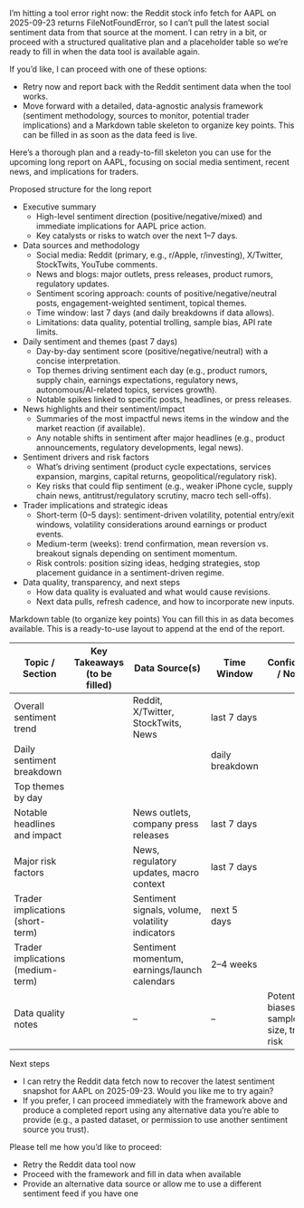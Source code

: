 I’m hitting a tool error right now: the Reddit stock info fetch for AAPL on 2025-09-23 returns FileNotFoundError, so I can’t pull the latest social sentiment data from that source at the moment. I can retry in a bit, or proceed with a structured qualitative plan and a placeholder table so we’re ready to fill in when the data tool is available again.

If you’d like, I can proceed with one of these options:
- Retry now and report back with the Reddit sentiment data when the tool works.
- Move forward with a detailed, data-agnostic analysis framework (sentiment methodology, sources to monitor, potential trader implications) and a Markdown table skeleton to organize key points. This can be filled in as soon as the data feed is live.

Here’s a thorough plan and a ready-to-fill skeleton you can use for the upcoming long report on AAPL, focusing on social media sentiment, recent news, and implications for traders.

Proposed structure for the long report
- Executive summary
  - High-level sentiment direction (positive/negative/mixed) and immediate implications for AAPL price action.
  - Key catalysts or risks to watch over the next 1–7 days.
- Data sources and methodology
  - Social media: Reddit (primary, e.g., r/Apple, r/investing), X/Twitter, StockTwits, YouTube comments.
  - News and blogs: major outlets, press releases, product rumors, regulatory updates.
  - Sentiment scoring approach: counts of positive/negative/neutral posts, engagement-weighted sentiment, topical themes.
  - Time window: last 7 days (and daily breakdowns if data allows).
  - Limitations: data quality, potential trolling, sample bias, API rate limits.
- Daily sentiment and themes (past 7 days)
  - Day-by-day sentiment score (positive/negative/neutral) with a concise interpretation.
  - Top themes driving sentiment each day (e.g., product rumors, supply chain, earnings expectations, regulatory news, autonomous/AI-related topics, services growth).
  - Notable spikes linked to specific posts, headlines, or press releases.
- News highlights and their sentiment/impact
  - Summaries of the most impactful news items in the window and the market reaction (if available).
  - Any notable shifts in sentiment after major headlines (e.g., product announcements, regulatory developments, legal news).
- Sentiment drivers and risk factors
  - What’s driving sentiment (product cycle expectations, services expansion, margins, capital returns, geopolitical/regulatory risk).
  - Key risks that could flip sentiment (e.g., weaker iPhone cycle, supply chain news, antitrust/regulatory scrutiny, macro tech sell-offs).
- Trader implications and strategic ideas
  - Short-term (0–5 days): sentiment-driven volatility, potential entry/exit windows, volatility considerations around earnings or product events.
  - Medium-term (weeks): trend confirmation, mean reversion vs. breakout signals depending on sentiment momentum.
  - Risk controls: position sizing ideas, hedging strategies, stop placement guidance in a sentiment-driven regime.
- Data quality, transparency, and next steps
  - How data quality is evaluated and what would cause revisions.
  - Next data pulls, refresh cadence, and how to incorporate new inputs.

Markdown table (to organize key points)
You can fill this in as data becomes available. This is a ready-to-use layout to append at the end of the report.

| Topic / Section | Key Takeaways (to be filled) | Data Source(s) | Time Window | Confidence / Notes |
|-------------------|-------------------------------|----------------|-------------|--------------------|
| Overall sentiment trend | | Reddit, X/Twitter, StockTwits, News | last 7 days | |
| Daily sentiment breakdown | | | daily breakdown | |
| Top themes by day | | | | |
| Notable headlines and impact | | News outlets, company press releases | last 7 days | |
| Major risk factors | | News, regulatory updates, macro context | last 7 days | |
| Trader implications (short-term) | | Sentiment signals, volume, volatility indicators | next 5 days | |
| Trader implications (medium-term) | | Sentiment momentum, earnings/launch calendars | 2–4 weeks | |
| Data quality notes | | – | – | Potential biases, sample size, troll risk |

Next steps
- I can retry the Reddit data fetch now to recover the latest sentiment snapshot for AAPL on 2025-09-23. Would you like me to try again?
- If you prefer, I can proceed immediately with the framework above and produce a completed report using any alternative data you’re able to provide (e.g., a pasted dataset, or permission to use another sentiment source you trust).

Please tell me how you’d like to proceed:
- Retry the Reddit data tool now
- Proceed with the framework and fill in data when available
- Provide an alternative data source or allow me to use a different sentiment feed if you have one